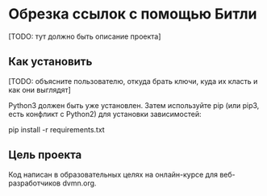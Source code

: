 # Обрезка ссылок с помощью Битли

[TODO: тут должно быть описание проекта]

## Как установить

[TODO: объясните пользователю, откуда брать ключи, куда их класть и как они выглядят]

Python3 должен быть уже установлен. Затем используйте pip (или pip3, есть конфликт с Python2) для установки зависимостей:

pip install -r requirements.txt

## Цель проекта

Код написан в образовательных целях на онлайн-курсе для веб-разработчиков dvmn.org.